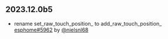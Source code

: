 ## 2023.12.0b5

- rename set_raw_touch_position_ to add_raw_touch_position_ [esphome#5962](https://github.com/esphome/esphome/pull/5962) by [@nielsnl68](https://github.com/nielsnl68)

